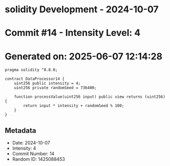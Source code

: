 ﻿# solidity Development - 2024-10-07
# Commit #14 - Intensity Level: 4
# Generated on: 2025-06-07 12:14:28
```solidity
pragma solidity ^0.8.0;

contract DataProcessor14 {
    uint256 public intensity = 4;
    uint256 private randomSeed = 736400;

    function processValue(uint256 input) public view returns (uint256) {
        return input * intensity + randomSeed % 100;
    }
}
```
## Metadata
- Date: 2024-10-07
- Intensity: 4
- Commit Number: 14
- Random ID: 1425088453
